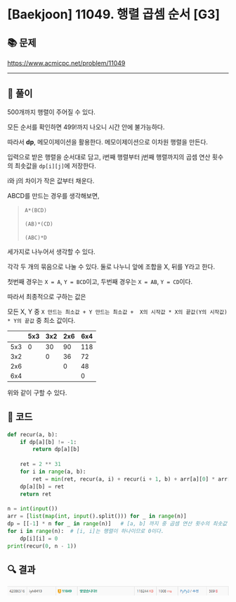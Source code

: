 # [Baekjoon] 11049. 행렬 곱셈 순서 [G3]

## 📚 문제

https://www.acmicpc.net/problem/11049

---

## 📖 풀이

500개까지 행렬이 주어질 수 있다.

모든 순서를 확인하면 499!까지 나오니 시간 안에 불가능하다.

따라서 **dp**, 메모이제이션을 활용한다. 메모이제이션으로 이차원 행렬을 만든다.

입력으로 받은 행렬을 순서대로 담고, i번째 행렬부터 j번째 행렬까지의 곱셈 연산 횟수의 최솟값을 `dp[i][j]`에 저장한다.

i와 j의 차이가 작은 값부터 채운다.

ABCD를 만드는 경우를 생각해보면,

>`A*(BCD)`
>
>`(AB)*(CD)`
>
>`(ABC)*D`

세가지로 나누어서 생각할 수 있다.

각각 두 개의 묶음으로 나눌 수 있다. 둘로 나누니 앞에 조합을 X, 뒤를 Y라고 한다.

첫번째 경우는 `X = A`, `Y = BCD`이고, 두번째 경우는 `X = AB`, `Y = CD`이다.

따라서 최종적으로 구하는 값은

모든 X, Y 중 `X 만드는 최소값 + Y 만드는 최소값 +  X의 시작값 * X의 끝값(Y의 시작값) * Y의 끝값` 중 최소 값이다.

|      | 5x3  | 3x2  | 2x6  | 6x4  |
| ---- | ---- | ---- | ---- | ---- |
| 5x3  | 0    | 30   | 90   | 118  |
| 3x2  |      | 0    | 36   | 72   |
| 2x6  |      |      | 0    | 48   |
| 6x4  |      |      |      | 0    |

위와 같이 구할 수 있다.

## 📒 코드

```python
def recur(a, b):
    if dp[a][b] != -1:
        return dp[a][b]
    
    ret = 2 ** 31
    for i in range(a, b):
        ret = min(ret, recur(a, i) + recur(i + 1, b) + arr[a][0] * arr[i][1] * arr[b][1])
    dp[a][b] = ret
    return ret

n = int(input())
arr = [list(map(int, input().split())) for _ in range(n)]
dp = [[-1] * n for _ in range(n)]   # [a, b] 까지 중 곱셈 연산 횟수의 최솟값
for i in range(n):  # [i, i]는 행렬이 하나이므로 0이다.
    dp[i][i] = 0
print(recur(0, n - 1))
```

## 🔍 결과

![image-20220417160722036](README.assets/image-20220417160722036.png)